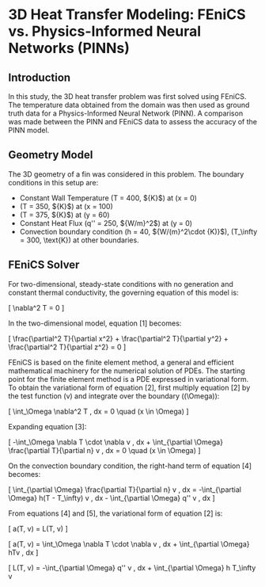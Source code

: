 # 3D Heat Transfer Modeling: FEniCS vs. Physics-Informed Neural Networks (PINNs)

## Introduction

In this study, the 3D heat transfer problem was first solved using FEniCS. The temperature data obtained from the domain was then used as ground truth data for a Physics-Informed Neural Network (PINN). A comparison was made between the PINN and FEniCS data to assess the accuracy of the PINN model.

## Geometry Model

The 3D geometry of a fin was considered in this problem. The boundary conditions in this setup are:
- Constant Wall Temperature \(T = 400\, \${K}$\) at \(x = 0\)
- \(T = 350\, \${K}$\) at \(x = 100\)
- \(T = 375\, \${K}$\) at \(y = 60\)
- Constant Heat Flux \(q'' = 250\, \${W/m}^2$\) at \(y = 0\)
- Convection boundary condition \(h = 40\, \${W/(m}^2\cdot \{K)}$\), \(T_\infty = 300\, \text{K}\) at other boundaries.

## FEniCS Solver

For two-dimensional, steady-state conditions with no generation and constant thermal conductivity, the governing equation of this model is:

\[
\nabla^2 T = 0
\]

In the two-dimensional model, equation [1] becomes:

\[
\frac{\partial^2 T}{\partial x^2} + \frac{\partial^2 T}{\partial y^2} + \frac{\partial^2 T}{\partial z^2} = 0
\]

FEniCS is based on the finite element method, a general and efficient mathematical machinery for the numerical solution of PDEs. The starting point for the finite element method is a PDE expressed in variational form. To obtain the variational form of equation [2], first multiply equation [2] by the test function \(v\) and integrate over the boundary (\(\Omega\)):

\[
\int_\Omega \nabla^2 T \, dx = 0 \quad (x \in \Omega)
\]

Expanding equation [3]:

\[
-\int_\Omega \nabla T \cdot \nabla v \, dx + \int_{\partial \Omega} \frac{\partial T}{\partial n} v \, dx = 0 \quad (x \in \Omega)
\]

On the convection boundary condition, the right-hand term of equation [4] becomes:

\[
\int_{\partial \Omega} \frac{\partial T}{\partial n} v \, dx = -\int_{\partial \Omega} h(T - T_\infty) v \, dx - \int_{\partial \Omega} q'' v \, dx
\]

From equations [4] and [5], the variational form of equation [2] is:

\[
a(T, v) = L(T, v)
\]

\[
a(T, v) = \int_\Omega \nabla T \cdot \nabla v \, dx + \int_{\partial \Omega} hTv \, dx
\]

\[
L(T, v) = -\int_{\partial \Omega} q'' v \, dx + \int_{\partial \Omega} h T_\infty v
